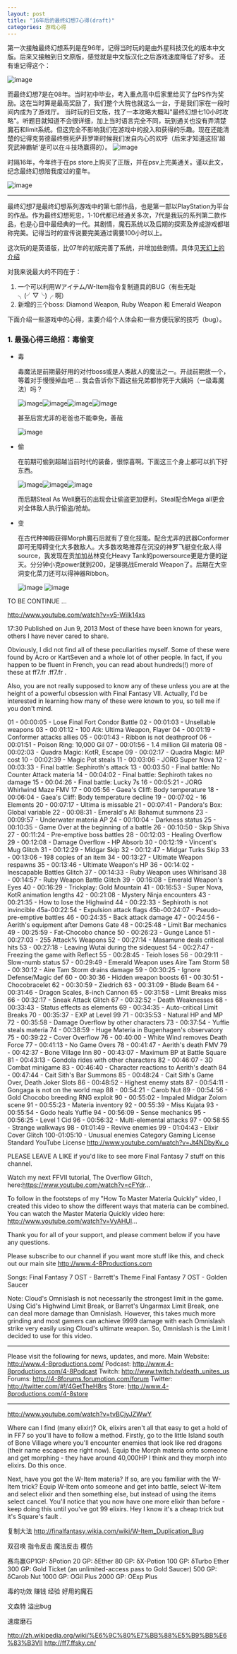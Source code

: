 ```yaml
---
layout: post
title: "16年后的最终幻想7心得(draft)"
categories: 游戏心得
---
```



第一次接触最终幻想系列是在96年，记得当时玩的是由外星科技汉化的版本中文版。后来又接触到日文原版，感觉就是中文版汉化之后游戏速度降低了好多。
还有谁记得这个：

![image](/images/ff1.jpg)


而最终幻想7是在08年。当时初中毕业，考入重点高中后家里给买了台PS作为奖励。这在当时算是最高奖励了，我们整个大院也就这么一台，于是我们家在一段时间内成为了游戏厅。
当时玩的日文版，找了一本攻略大概叫"最终幻想七10小时攻略"。听题目就知道不会很详细，加上当时语言完全不同，玩到通关也没有弄清楚魔石和limit系统。但这完全不影响我们在游戏中的投入和获得的乐趣。现在还能清楚的记得克劳德最终劈死萨菲罗斯时候我们发自内心的欢呼（后来才知道这招'超究武神霸斩'是可以在斗技场赢得的）。
![image](/images/ff7_chao.jpeg)


时隔16年，今年终于在ps store上购买了正版，并在psv上完美通关。谨以此文，纪念最终幻想陪我度过的童年。

![image](/images/ff7_tongnian.jpg)



---



最终幻想7是最终幻想系列游戏中的第七部作品，也是第一部以PlayStation为平台的作品。作为最终幻想死忠，1-10代都已经通关多次，7代是我玩的系列第二款作品，也是心目中最经典的一代。其剧情，魔石系统以及后期的探索及养成游戏都堪称完美。记得当时的宣传说要完美通过需要100小时以上。

这次玩的是英语版，比07年的初版完善了系统，并增加些剧情。具体见[天幻上的介绍](http://ff7.ffsky.cn/differ.html)

对我来说最大的不同在于：
1. 一个可以利用Wアイテム/W-Item指令复制道具的BUG（有些无耻╮(╯▽╰)╭ 啊）
2. 新增的三个boss: Diamond Weapon, Ruby Weapon 和 Emerald Weapon


下面介绍一些游戏中的心得，主要介绍个人体会和一些方便玩家的技巧（bug）。

### 1. 最强心得三绝招：毒偷变

* 毒

	毒魔法是前期最好用的对付boss或是人类敌人的魔法之一。开战前期放一个，等着对手慢慢掉血吧 ...
	我会告诉你下面这些兄弟都惨死于大姨妈（一级毒魔法）吗？

	![image](/images/ff7_Bottomswell.jpg)![image](/images/ff7_Midgar_Zolom.jpg)![image](/images/ff7_Rufus.jpg)![image](/images/ff7_Dyne.jpg)
	
	甚至后宫尤非的老爸也不能幸免，善哉

	![image](/images/ff7_Godo.jpg)
	

* 偷

	在前期可偷到超越当前时代的装备，很惊喜啊。下面这三个身上都可以扒下好东西。

	![image](/images/ff7_Dragon.jpg)![image](/images/ff7_Eligor.jpg)![image](/images/ff7_SOLDIER_3RD.jpg)

	而后期Steal As Well磨石的出现会让偷盗更加便利，Steal配合Mega all更会对全体敌人执行偷盗/抢劫。
	

* 变

	在古代种神殿获得Morph魔石后就有了变化技能。配合尤非的武器Conformer即可无障碍变化大多数敌人。大多数攻略推荐在沉没的神罗飞艇变化敌人得source，我发现在贡加加丛林变化Heavy Tank的powersource更是方便的逆天。分分钟小克power就到200，足够挑战Emerald Weapon了。后期在大空洞变化菜刀还可以得神器Ribbon。

	![image](/images/ff7_Heavy_Tank.jpg) ![image](/images/ff7_Master_Tonberry.jpg)






TO BE CONTINUE ...


http://www.youtube.com/watch?v=v5-Wilk14xs



17:30
Published on Jun 9, 2013
Most of these have been known for years, others I have never cared to share.

Obviously, I did not find all of these peculiarities myself.
Some of these were found by Acro or KartSeven and a whole lot of other people. In fact, if you happen to be fluent in French, you can read about hundreds(!) more of these at ff7.fr .ff7.fr .

Also, you are not really supposed to know any of these unless you are at the height of a powerful obsession with Final Fantasy VII. Actually, I'd be interested in learning how many of these were known to you, so tell me if you don't mind.

01 - 00:00:05 - Lose Final Fort Condor Battle
02 - 00:01:03 - Unsellable weapons
03 - 00:01:12 - 100 Atk: Ultima Weapon, Flayer
04 - 00:01:19 - Conformer attacks allies
05 - 00:01:43 - Ribbon is not deathproof
06 - 00:01:51 - Poison Ring: 10,000 Gil
07 - 00:01:56 - 1.4 million Gil materia
08 - 00:02:03 - Quadra Magic: KotR, Escape
09 - 00:02:17 - Quadra Magic: MP cost
10 - 00:02:39 - Magic Pot steals
11 - 00:03:06 - JORG Super Nova
12 - 00:03:33 - Final battle: Sephiroth's attack
13 - 00:03:50 - Final battle: No Counter Attack materia
14 - 00:04:02 - Final battle: Sephiroth takes no damage
15 - 00:04:26 - Final battle: Lucky 7s
16 - 00:05:21 - JORG Whirlwind Maze FMV
17 - 00:05:56 - Gaea's Cliff: Body temperature
18 - 00:06:04 - Gaea's Cliff: Body temperature decline
19 - 00:07:02 - 16 Elements
20 - 00:07:17 - Ultima is missable
21 - 00:07:41 - Pandora's Box: Global variable
22 - 00:08:31 - Emerald's AI: Bahamut summons
23 - 00:09:57 - Underwater materia AP
24 - 00:10:04 - Darkness status
25 - 00:10:35 - Game Over at the beginning of a battle
26 - 00:10:50 - Skip Shiva
27 - 00:11:24 - Pre-emptive boss battles
28 - 00:12:03 - Healing Overflow
29 - 00:12:08 - Damage Overflow - HP Absorb
30 - 00:12:19 - Vincent's Mug Glitch
31 - 00:12:29 - Midgar Skip
32 - 00:12:47 - Midgar Turks Skip
33 - 00:13:06 - 198 copies of an item
34 - 00:13:27 - Ultimate Weapon respawns
35 - 00:13:46 - Ultimate Weapon's HP
36 - 00:14:02 - Inescapable Battles Glitch
37 - 00:14:33 - Ruby Weapon uses Whirlsand
38 - 00:14:57 - Ruby Weapon Battle Glitch
39 - 00:16:08 - Emerald Weapon's Eyes
40 - 00:16:29 - Trickplay: Gold Mountain
41 - 00:16:53 - Super Nova, KotR animation lengths
42 - 00:21:08 - Mystery Ninja encounters
43 - 00:21:35 - How to lose the Highwind
44 - 00:22:33 - Sephiroth is not invincible
45a-00:22:54 - Expulsion attack flags
45b-00:24:07 - Pseudo-pre-emptive battles
46 - 00:24:35 - Back attack damage
47 - 00:24:56 - Aerith's equipment after Demons Gate
48 - 00:25:48 - Limit Bar mechanics
49 - 00:25:59 - Fat-Chocobo chance
50 - 00:26:23 - Gunge Lance
51 - 00:27:03 - 255 Attack% Weapons
52 - 00:27:14 - Masamune deals critical hits
53 - 00:27:18 - Leaving Wutai during the sidequest
54 - 00:27:47 - Freezing the game with Reflect
55 - 00:28:45 - Teioh loses
56 - 00:29:11 - Slow-numb status
57 - 00:29:49 - Emerald Weapon uses Aire Tam Storm
58 - 00:30:12 - Aire Tam Storm drains damage
59 - 00:30:25 - Ignore Defense/Magic def
60 - 00:30:36 - Hidden weapon boosts
61 - 00:30:51 - Chocobracelet
62 - 00:30:59 - Ziedrich
63 - 00:31:09 - Blade Beam
64 - 00:31:46 - Dragon Scales, 8-inch Cannon
65 - 00:31:58 - Limit Breaks miss
66 - 00:32:17 - Sneak Attack Glitch
67 - 00:32:52 - Death Weaknesses
68 - 00:33:43 - Status effects as elements
69 - 00:34:35 - Auto-critical Limit Breaks
70 - 00:35:37 - EXP at Level 99
71 - 00:35:53 - Natural HP and MP
72 - 00:35:58 - Damage Overflow by other characters
73 - 00:37:54 - Yuffie steals materia
74 - 00:38:59 - Huge Materia in Bugenhagen's observatory
75 - 00:39:22 - Cover Overflow
76 - 00:40:00 - White Wind removes Death Force
77 - 00:41:13 - No Game Overs
78 - 00:41:47 - Aerith's death FMV
79 - 00:42:37 - Bone Village Inn
80 - 00:43:07 - Maximum BP at Battle Square
81 - 00:43:13 - Gondola rides with other characters
82 - 00:46:07 - 3D Combat minigame
83 - 00:46:40 - Character reactions to Aerith's death
84 - 00:47:44 - Cait Sith's Bar Summons
85 - 00:48:24 - Cait Sith's Game Over, Death Joker Slots
86 - 00:48:52 - Highest enemy stats
87 - 00:54:11 - Gongaga is not on the world map
88 - 00:54:21 - Carob Nut
89 - 00:54:56 - Gold Chocobo breeding RNG exploit
90 - 00:55:02 - Impaled Midgar Zolom scene
91 - 00:55:23 - Materia inventory
92 - 00:55:39 - Miss Kujata
93 - 00:55:54 - Godo heals Yuffie
94 - 00:56:09 - Sense mechanics
95 - 00:56:25 - Level 1 Cid
96 - 00:56:32 - Multi-elemental attacks
97 - 00:58:55 - Strange walkways
98 - 01:01:49 - Revive enemies
99 - 01:04:43 - Elixir Cover Glitch
100-01:05:10 - Unusual enemies
Category
Gaming
License
Standard YouTube License
http://www.youtube.com/watch?v=Jt4NDbyKv_o






PLEASE LEAVE A LIKE if you'd like to see more Final Fantasy 7 stuff on this channel.

Watch my next FFVII tutorial, The Overflow Glitch, here:https://www.youtube.com/watch?v=cFYdr...

To follow in the footsteps of my "How To Master Materia Quickly" video, I created this video to show the different ways that materia can be combined. You can watch the Master Materia Quickly video here: http://www.youtube.com/watch?v=VyAHUl...

Thank you for all of your support, and please comment below if you have any questions.

Please subscribe to our channel if you want more stuff like this, and check out our main site http://www.4-8Productions.com

Songs:
Final Fantasy 7 OST - Barrett's Theme
Final Fantasy 7 OST - Golden Saucer

Note: Cloud's Omnislash is not necessarily the strongest limit in the game. Using Cid's Highwind Limit Break, or Barret's Ungarmax Limit Break, one can deal more damage than Omnislash. However, this takes much more grinding and most gamers can achieve 9999 damage with each Omnislash strike very easily using Cloud's ultimate weapon. So, Omnislash is the Limit I decided to use for this video.
__________________________________________
Please visit the following for news, updates, and more.
Main Website: http://www.4-8productions.com/
Podcast: http://www.4-8productions.com/4-8Podcast
Twitch: http://www.twitch.tv/death_unites_us
Forums: http://4-8forums.forumotion.com/forum
Twitter: http://twitter.com/#!/4GetTheH8rs
Store: http://www.4-8productions.com/4-8store
__________________________________________

http://www.youtube.com/watch?v=tvBCjyJZWwY


Where can I find (many elixir)?
Ok, elixirs aren't all that easy to get a hold of in FF7 so you'll have to follow a method. Firstly, go to the little Island south of Bone Village where you'll encounter enemies that look like red dragons (their name escapes me right now). Equip the Morph materia onto someone and get morphing - they have around 40,000HP I think and they morph into elixirs. Do this once.

Next, have you got the W-Item materia? If so, are you familiar with the W-Item trick? Equip W-Item onto someone and get into battle, select W-Item and select elixir and then something else, but instead of using the items select cancel. You'll notice that you now have one more elixir than before - keep doing this until you've got 99 elixirs. Hey I know it's a cheap trick but it's Square's fault .




复制大法
http://finalfantasy.wikia.com/wiki/W-Item_Duplication_Bug

双召唤
指令反击
魔法反击
模仿




赛鸟赢GP1GP: δPotion
20 GP: δEther
80 GP: δX-Potion
100 GP: δTurbo Ether
300 GP: Gold Ticket (an unlimited-access pass to Gold Saucer)
500 GP: δCarob Nut
1000 GP: OGil Plus
2000 GP: OExp Plus


毒的功效
赚钱
经验
好用的魔石




文森特 溢出bug


速度磨石



http://zh.wikipedia.org/wiki/%E6%9C%80%E7%BB%88%E5%B9%BB%E6%83%B3VII
http://ff7.ffsky.cn/